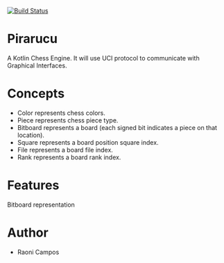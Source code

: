 [![Build Status](https://travis-ci.org/ratosh/pirarucu.svg?branch=master)](https://travis-ci.org/ratosh/pirarucu)

Pirarucu
========

A Kotlin Chess Engine. It will use UCI protocol to communicate with Graphical Interfaces.

Concepts
========

- Color represents chess colors.
- Piece represents chess piece type.
- Bitboard represents a board (each signed bit indicates a piece on that location).
- Square represents a board position square index.
- File represents a board file index.
- Rank represents a board rank index.

Features
========

Bitboard representation

Author
======

- Raoni Campos

